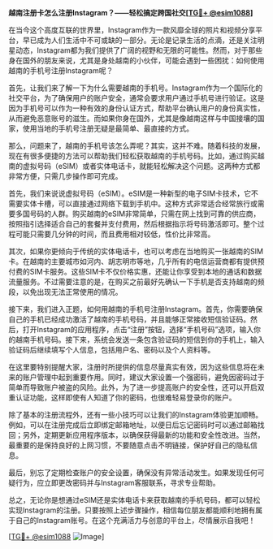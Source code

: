 **越南注册卡怎么注册Instagram？——轻松搞定跨国社交[[TG💪+ @esim1088](https://t.me/s/esim1088)]**

在当今这个高度互联的世界里，Instagram作为一款风靡全球的照片和视频分享平台，早已成为人们生活中不可或缺的一部分。无论是记录生活的点滴，还是关注明星动态，Instagram都为我们提供了广阔的视野和无限的可能性。然而，对于那些身在国外的朋友来说，尤其是身处越南的小伙伴，可能会遇到一些困扰：如何使用越南的手机号注册Instagram呢？

首先，让我们来了解一下为什么需要越南的手机号。Instagram作为一个国际化的社交平台，为了确保用户的账户安全，通常会要求用户通过手机号进行验证。这是因为手机号可以作为一种有效的身份认证方式，帮助平台确认用户的身份真实性，从而避免恶意账号的滋生。而如果你身在国外，尤其是像越南这样与中国接壤的国家，使用当地的手机号注册无疑是最简单、最直接的方式。

那么，问题来了，越南的手机号该怎么弄呢？其实，这并不难。随着科技的发展，现在有很多便捷的方法可以帮助我们轻松获取越南的手机号码。比如，通过购买越南的虚拟号码（eSIM）或者实体电话卡，就能轻松解决这个问题。这两种方式都非常方便，只需几步操作即可完成。

首先，我们来说说虚拟号码（eSIM）。eSIM是一种新型的电子SIM卡技术，它不需要实体卡槽，可以直接通过网络下载到手机中。这种方式非常适合经常旅行或需要多国号码的人群。购买越南的eSIM非常简单，只需在网上找到可靠的供应商，按照指引选择适合自己的套餐并支付费用，然后根据指示将号码激活即可。整个过程可能只需要几分钟的时间，而且费用相对较低，性价比非常高。

其次，如果你更倾向于传统的实体电话卡，也可以考虑在当地购买一张越南的SIM卡。在越南的主要城市如河内、胡志明市等地，几乎所有的电信运营商都有提供预付费的SIM卡服务。这些SIM卡不仅价格实惠，还能让你享受到本地的通话和数据流量服务。不过需要注意的是，在购买之前最好先确认一下手机是否支持越南的频段，以免出现无法正常使用的情况。

接下来，我们进入正题，如何用越南的手机号注册Instagram。首先，你需要确保自己的手机已经成功激活了越南的手机号码，并且能够正常接收短信验证码。然后，打开Instagram的应用程序，点击“注册”按钮，选择“手机号码”选项，输入你的越南手机号码。接下来，系统会发送一条包含验证码的短信到你的手机上，输入验证码后继续填写个人信息，包括用户名、密码以及个人资料等。

在这里要特别提醒大家，注册时所提供的信息尽量真实有效，因为这些信息将在未来的账户管理中起到重要作用。同时，建议大家设置一个强密码，避免因密码过于简单而导致账户被盗的风险。此外，为了进一步提高账户的安全性，还可以开启双重认证功能，这样即使有人知道了你的密码，也很难轻易登录你的账户。

除了基本的注册流程外，还有一些小技巧可以让我们的Instagram体验更加顺畅。例如，可以在注册完成后立即绑定邮箱地址，以便日后忘记密码时可以通过邮箱找回；另外，定期更新应用程序版本，以确保获得最新的功能和安全性改进。当然，最重要的是保持良好的上网习惯，不要随意点击不明链接，保护好自己的隐私信息。

最后，别忘了定期检查账户的安全设置，确保没有异常活动发生。如果发现任何可疑行为，应立即更改密码并与Instagram客服联系，寻求专业帮助。

总之，无论你是想通过eSIM还是实体电话卡来获取越南的手机号码，都可以轻松实现Instagram的注册。只要按照上述步骤操作，相信每位朋友都能顺利地拥有属于自己的Instagram账号。在这个充满活力与创意的平台上，尽情展示自我吧！

[[TG💪+ @esim1088](https://t.me/s/esim1088) ![Image](https://i.postimg.cc/4NQfJmqS/Snipaste-2025-05-13-00-14-12.png)]